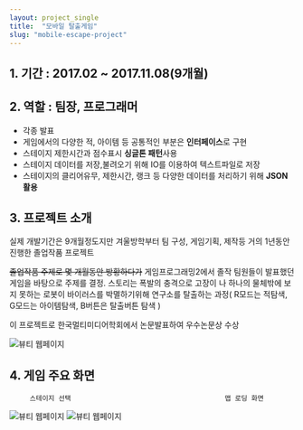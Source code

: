 ```yaml
---
layout: project_single
title:  "모바일 탈출게임"
slug: "mobile-escape-project"
---
```


## 1. 기간 : 2017.02 ~ 2017.11.08(9개월)

## 2. 역할 : 팀장, 프로그래머
* 각종 발표
* 게임에서의 다양한 적, 아이템 등 공통적인 부분은 **인터페이스**로 구현
* 스테이지 제한시간과 점수표시 **싱글톤 패턴**사용
* 스테이지 데이터를 저장,불려오기 위해 IO를 이용하여 텍스트파일로 저장
* 스테이지의 클리어유무, 제한시간, 랭크 등 다양한 데이터를 처리하기 위해 **JSON활용**

## 3. 프로젝트 소개

실제 개발기간은 9개월정도지만 겨울방학부터 팀 구성, 게임기획, 제작등 거의 1년동안 진행한 졸업작품 프로젝트


~~졸업작품 주제로 몇 개월동안 방황하다가~~ 게임프로그래밍2에서 졸작 팀원들이 발표했던 게임을 바탕으로 주제를 결정. 스토리는 폭발의 충격으로 고장이 나 하나의 물체밖에 보지 못하는 로봇이 바이러스를 박멸하기위해 연구소를 탈출하는 과정( R모드는 적탐색, G모드는 아이템탐색, B버튼은 탈출버튼 탐색 )


이 프로젝트로 한국멀티미디어학회에서 논문발표하여 우수논문상 수상

![뷰티 웹페이지](https://rlftmdtp.github.io/static/img/project/뷰티%20웹페이지.png)

## 4. 게임 주요 화면

         스테이지 선택                                      맵 로딩 화면

![뷰티 웹페이지](https://rlftmdtp.github.io/static/img/project/뷰티%20웹페이지.png)
![뷰티 웹페이지](https://rlftmdtp.github.io/static/img/project/뷰티%20웹페이지.png)
